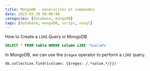 ```yaml
---
title: MongoDB - Généralités et commandes
date: 2023-03-20 00:00:00
categories: [database, mongoDB]
tags: [database, mongoDB, script, nosql]
---
```


How to Create a `LIKE` Query in MongoDB

```SQL
SELECT * FROM table WHERE column LIKE '%value%'
```

In MongoDB, we can use the `$regex` operator to perform a `LIKE` query.

```mongodb
db.collection.find({column: {$regex: /.*value.*/}})
```
